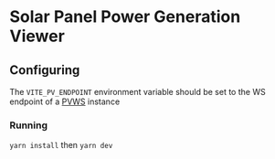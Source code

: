 # Solar Panel Power Generation Viewer

## Configuring

The `VITE_PV_ENDPOINT` environment variable should be set to the WS endpoint of a [PVWS](https://github.com/ornl-epics/pvws) instance

### Running

`yarn install` then `yarn dev`
